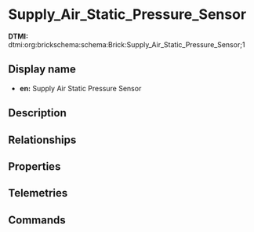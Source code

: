 # Supply_Air_Static_Pressure_Sensor
**DTMI:** dtmi:org:brickschema:schema:Brick:Supply_Air_Static_Pressure_Sensor;1
## Display name
- **en:** Supply Air Static Pressure Sensor
## Description
## Relationships
## Properties
## Telemetries
## Commands
